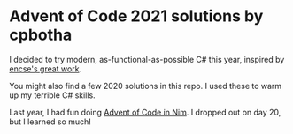 # Advent of Code 2021 solutions by cpbotha

I decided to try modern, as-functional-as-possible C# this year, inspired by
[encse's great work](https://github.com/encse/adventofcode).

You might also find a few 2020 solutions in this repo. I used these to warm up
my terrible C# skills.

Last year, I had fun doing [Advent of Code in
Nim](https://github.com/cpbotha/adventofcode2020). I dropped out on day 20, but
I learned so much!